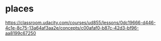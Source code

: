 # places

https://classroom.udacity.com/courses/ud855/lessons/0dc19666-d446-4c1e-8c75-13a64af3aa2e/concepts/c00afaf0-b87c-42d3-bf96-aa8199c67250

